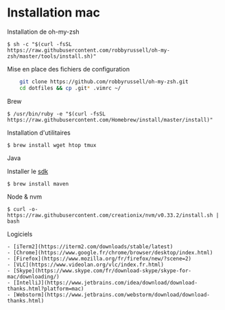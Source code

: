 # Installation mac

Installation de oh-my-zsh

    $ sh -c "$(curl -fsSL https://raw.githubusercontent.com/robbyrussell/oh-my-zsh/master/tools/install.sh)"

Mise en place des fichiers de configuration

```bash
    git clone https://github.com/robbyrussell/oh-my-zsh.git
    cd dotfiles && cp .git* .vimrc ~/
```

Brew

    $ /usr/bin/ruby -e "$(curl -fsSL https://raw.githubusercontent.com/Homebrew/install/master/install)"

Installation d'utilitaires

    $ brew install wget htop tmux

Java

Installer le [sdk](http://www.oracle.com/technetwork/java/javase/downloads/jdk8-downloads-2133151.html)

    $ brew install maven

Node & nvm

    $ curl -o- https://raw.githubusercontent.com/creationix/nvm/v0.33.2/install.sh | bash

Logiciels

    - [iTerm2](https://iterm2.com/downloads/stable/latest)
    - [Chrome](https://www.google.fr/chrome/browser/desktop/index.html)
    - [Firefox](https://www.mozilla.org/fr/firefox/new/?scene=2)
    - [VLC](https://www.videolan.org/vlc/index.fr.html)
    - [Skype](https://www.skype.com/fr/download-skype/skype-for-mac/downloading/)
    - [IntelliJ](https://www.jetbrains.com/idea/download/download-thanks.html?platform=mac)
    - [Webstorm](https://www.jetbrains.com/webstorm/download/download-thanks.html)
